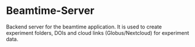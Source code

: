 # Beamtime-Server

Backend server for the beamtime application. It is used to create experiment folders, DOIs and cloud links (Globus/Nextcloud) for experiment data.